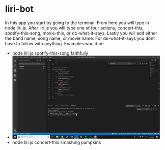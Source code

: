 # liri-bot
In this app you start by going to the terminal. 
From here you will type in node liri.js. 
After liri.js you will type one of four actions, concert-this, spotify-this-song, movie-this, or do-what-it-says.
Lastly you will add either the band name, song name, or movie name.
For do-what-it-says you dont have to follow with anything.
Examples would be 
* node liri.js spotify-this-song faithfully
* ![Alt text](https://github.com/agenaeu/liri-bot/blob/master/images/do-what-it-says.png)
* node liri.js concert-this smashing pumpkins
